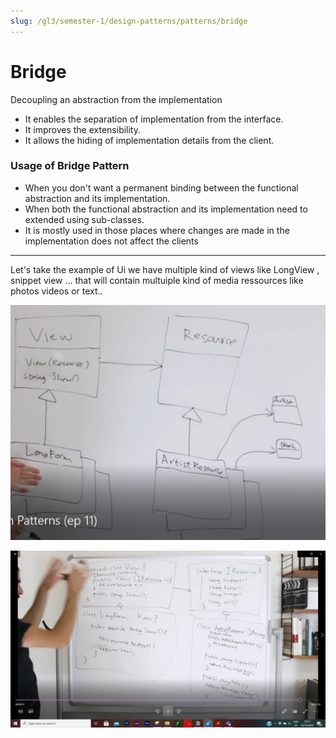 ```yaml
---
slug: /gl3/semester-1/design-patterns/patterns/bridge
---
```


# Bridge

Decoupling an abstraction from the implementation

- It enables the separation of implementation from the interface.
- It improves the extensibility.
- It allows the hiding of implementation details from the client.

### **Usage of Bridge Pattern**

- When you don't want a permanent binding between the functional abstraction and its implementation.
- When both the functional abstraction and its implementation need to extended using sub-classes.
- It is mostly used in those places where changes are made in the implementation does not affect the clients

---

Let's take the example of Ui we have multiple kind of views like LongView , snippet view ... that will contain multuiple kind of media ressources like photos videos or text..

![Bridge%20a349989928464dac8b35bf78353bb09c/5.png](Bridge%20a349989928464dac8b35bf78353bb09c/5.png)

![Bridge%20a349989928464dac8b35bf78353bb09c/Untitled.png](Bridge%20a349989928464dac8b35bf78353bb09c/Untitled.png)
